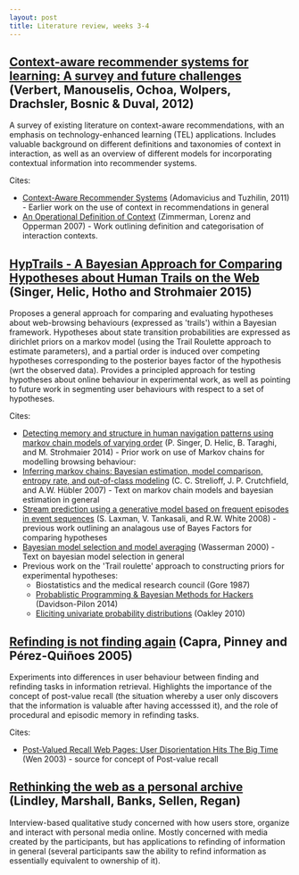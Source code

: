 ```yaml
---
layout: post
title: Literature review, weeks 3-4
---
```


## [Context-aware recommender systems for learning: A survey and future challenges](http://ieeexplore.ieee.org/xpl/articleDetails.jsp?reload=true&arnumber=6189308) (Verbert, Manouselis, Ochoa, Wolpers, Drachsler, Bosnic & Duval, 2012)
A survey of existing literature on context-aware recommendations, with an emphasis on technology-enhanced learning (TEL) applications. Includes valuable background on different definitions and taxonomies of context in interaction, as well as an overview of different models for incorporating contextual information into recommender systems.

Cites:

* [Context-Aware Recommender Systems](http://dl.acm.org/citation.cfm?id=1454068) (Adomavicius and Tuzhilin, 2011) - Earlier work on the use of context in recommendations in general
* [An Operational Definition of Context](http://dl.acm.org/citation.cfm?id=1770848) (Zimmerman, Lorenz and Opperman 2007) - Work outlining definition and categorisation of interaction contexts.


## [HypTrails - A Bayesian Approach for Comparing Hypotheses about Human Trails on the Web](http://arxiv.org/abs/1411.2844) (Singer, Helic, Hotho and Strohmaier 2015)

Proposes a general approach for comparing and evaluating hypotheses about web-browsing behaviours (expressed as 'trails') within a Bayesian framework. Hypotheses about state transition probabilities are expressed as dirichlet priors on a markov model (using the Trail Roulette approach to estimate parameters), and a partial order is induced over competing hypotheses corresponding to the posterior bayes factor of the hypothesis (wrt the observed data). Provides a principled approach for testing hypotheses about online behaviour in experimental work, as well as pointing to future work in segmenting user behaviours with respect to a set of hypotheses.

Cites:

* [Detecting memory and structure in human navigation patterns using markov chain models of varying order](http://journals.plos.org/plosone/article?id=10.1371/journal.pone.0102070) (P. Singer, D. Helic, B. Taraghi, and M. Strohmaier 2014) - Prior work on use of Markov chains for modelling browsing behaviour:
* [Inferring markov chains: Bayesian estimation, model comparison, entropy rate, and out-of-class modeling](http://arxiv.org/abs/math/0703715) (C. C. Strelioff, J. P. Crutchfield, and A.W. Hübler 2007) - Text on markov chain models and bayesian estimation in general
* [Stream prediction using a generative model based on frequent episodes in event sequences](http://research.microsoft.com/apps/pubs/default.aspx?id=71393) (S. Laxman, V. Tankasali, and R.W. White 2008) - previous work outlining an analagous use of Bayes Factors for comparing hypotheses
* [Bayesian model selection and model averaging](http://www.sciencedirect.com.libproxy.ucl.ac.uk/science/article/pii/S0022249699912786) (Wasserman 2000) - Text on bayesian model selection in general
* Previous work on the 'Trail roulette' approach to constructing priors for experimental hypotheses:
    * Biostatistics and the medical research council (Gore 1987)
    * [Probablistic Programming & Bayesian Methods for Hackers](http://camdavidsonpilon.github.io/Probabilistic-Programming-and-Bayesian-Methods-for-Hackers/) (Davidson-Pilon 2014)
    * [Eliciting univariate probability distributions](http://www.jeremy-oakley.staff.shef.ac.uk/Oakley_elicitation.pdf) (Oakley 2010)


## [Refinding is not finding again](https://vtechworks.lib.vt.edu/handle/10919/20183) (Capra, Pinney and Pérez-Quiñoes 2005)

Experiments into differences in user behaviour between finding and refinding tasks in information retrieval. Highlights the importance of the concept of post-value recall (the situation whereby a user only discovers that the information is valuable after having accesssed it), and the role of procedural and episodic memory in refinding tasks.

Cites:

* [Post-Valued Recall Web Pages: User Disorientation Hits The Big Time](http://citeseerx.ist.psu.edu/viewdoc/summary?doi=10.1.1.3.7688) (Wen 2003) - source for concept of Post-value recall

## [Rethinking the web as a personal archive](http://research.microsoft.com/apps/pubs/default.aspx?id=183834) (Lindley, Marshall, Banks, Sellen, Regan)

Interview-based qualitative study concerned with how users store, organize and interact with personal media online. Mostly concerned with media created by the participants, but has applications to refinding of information in general (several participants saw the ability to refind information as essentially equivalent to ownership of it).

